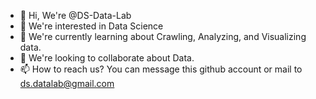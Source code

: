 - 👋 Hi, We're @DS-Data-Lab
- 👀 We're interested in Data Science
- 🌱 We're currently learning about Crawling, Analyzing, and Visualizing data.
- 💞️ We're looking to collaborate about Data.
- 📫 How to reach us? You can message this github account or mail to ds.datalab@gmail.com
<!---
DS-Data-Lab/DS-Data-Lab is a ✨ special ✨ repository because its `README.md` (this file) appears on your GitHub profile.
You can click the Preview link to take a look at your changes.
--->
